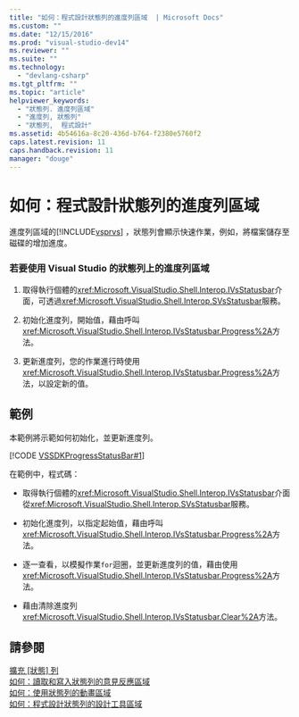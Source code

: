 ```yaml
---
title: "如何：程式設計狀態列的進度列區域  | Microsoft Docs"
ms.custom: ""
ms.date: "12/15/2016"
ms.prod: "visual-studio-dev14"
ms.reviewer: ""
ms.suite: ""
ms.technology: 
  - "devlang-csharp"
ms.tgt_pltfrm: ""
ms.topic: "article"
helpviewer_keywords: 
  - "狀態列. 進度列區域"
  - "進度列, 狀態列"
  - "狀態列,  程式設計"
ms.assetid: 4b54616a-8c20-436d-b764-f2380e5760f2
caps.latest.revision: 11
caps.handback.revision: 11
manager: "douge"
---
```

# 如何：程式設計狀態列的進度列區域 
進度列區域的[!INCLUDE[vsprvs](../code-quality/includes/vsprvs_md.md)] ，狀態列會顯示快速作業，例如，將檔案儲存至磁碟的增加進度。  
  
### 若要使用 Visual Studio 的狀態列上的進度列區域  
  
1.  取得執行個體的<xref:Microsoft.VisualStudio.Shell.Interop.IVsStatusbar>介面，可透過<xref:Microsoft.VisualStudio.Shell.Interop.SVsStatusbar>服務。  
  
2.  初始化進度列，開始值，藉由呼叫<xref:Microsoft.VisualStudio.Shell.Interop.IVsStatusbar.Progress%2A>方法。  
  
3.  更新進度列，您的作業進行時使用<xref:Microsoft.VisualStudio.Shell.Interop.IVsStatusbar.Progress%2A>方法，以設定新的值。  
  
## 範例  
 本範例將示範如何初始化，並更新進度列。  
  
 [!CODE [VSSDKProgressStatusBar#1](../CodeSnippet/VS_Snippets_VSSDK/vssdkprogressstatusbar#1)]  
  
 在範例中，程式碼：  
  
-   取得執行個體的<xref:Microsoft.VisualStudio.Shell.Interop.IVsStatusbar>介面從<xref:Microsoft.VisualStudio.Shell.Interop.SVsStatusbar>服務。  
  
-   初始化進度列，以指定起始值，藉由呼叫<xref:Microsoft.VisualStudio.Shell.Interop.IVsStatusbar.Progress%2A>方法。  
  
-   逐一查看，以模擬作業`for`迴圈，並更新進度列的值，藉由使用<xref:Microsoft.VisualStudio.Shell.Interop.IVsStatusbar.Progress%2A>方法。  
  
-   藉由清除進度列<xref:Microsoft.VisualStudio.Shell.Interop.IVsStatusbar.Clear%2A>方法。  
  
## 請參閱  
 [擴充 \[狀態\] 列](../Topic/Extending%20the%20Status%20Bar.md)   
 [如何：讀取和寫入狀態列的意見反應區域](../misc/how-to-read-from-and-write-to-the-feedback-region-of-the-status-bar.md)   
 [如何：使用狀態列的動畫區域](../misc/how-to-use-the-animation-region-of-the-status-bar.md)   
 [如何：程式設計狀態列的設計工具區域 ](../Topic/How%20to:%20Program%20the%20Designer%20Region%20of%20the%20Status%20Bar.md)